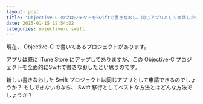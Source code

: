 ```yaml
---
layout: post
title: "Objective-C のプロジェクトをSwiftで書きなおし、同じアプリとして申請したい"
date: 2015-01-15 12:54:02
categories: objective-c swift
---
```

<p>現在、 Objective-C で書いてあるプロジェクトがあります。  </p>

<p>アプリは既に iTune Store にアップしてありますが、この Objective-C プロジェクトを全面的にSwiftで書きなおしたとい思うのです。</p>

<p>新しい書きなおした Swift プロジェクトは同じアプリとして申請できるのでしょうか？ もしできないのなら、 Swift 移行としてベストな方法とはどんな方法でしょうか？</p>
